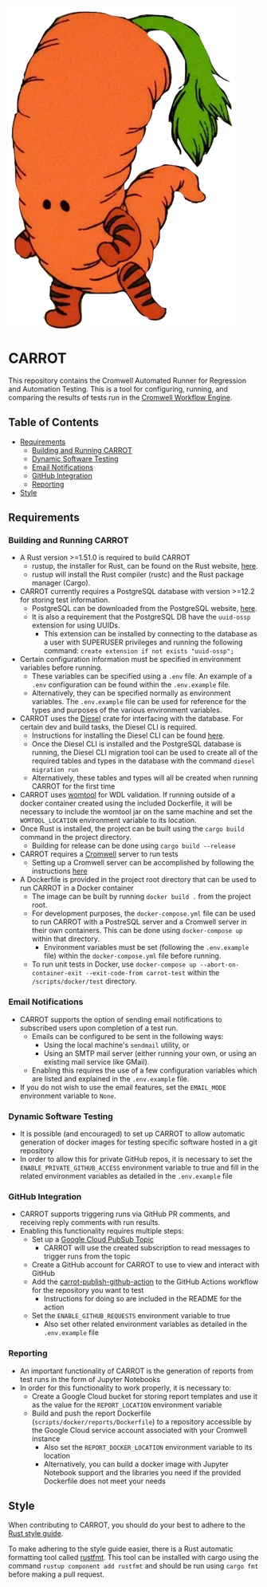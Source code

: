 ![CARROT](https://github.com/broadinstitute/carrot/blob/master/logo.png?raw=true)
# CARROT

This repository contains the Cromwell Automated Runner for Regression and Automation Testing.  This is a tool for configuring, running, and comparing the results of tests run in the [Cromwell Workflow Engine](https://github.com/broadinstitute/cromwell).

## Table of Contents
* [Requirements](#requirements)
    * [Building and Running CARROT](#building_and_running)
    * [Dynamic Software Testing](#software_building)
    * [Email Notifications](#email_notifications)
    * [GitHub Integration](#github_integration)
    * [Reporting](#reporting)
* [Style](#style)

## <a name="requirements">Requirements</a>

### <a name="building_and_running">Building and Running CARROT</a>
* A Rust version >=1.51.0 is required to build CARROT
    * rustup, the installer for Rust, can be found on the Rust website, [here](https://www.rust-lang.org/tools/install).
    * rustup will install the Rust compiler (rustc) and the Rust package manager (Cargo).
* CARROT currently requires a PostgreSQL database with version >=12.2 for storing test information.
    * PostgreSQL can be downloaded from the PostgreSQL website, [here](https://www.postgresql.org/download/).
    * It is also a requirement that the PostgreSQL DB have the `uuid-ossp` extension for using UUIDs.
        * This extension can be installed by connecting to the database as a user with SUPERUSER privileges and running the following command:
        `create extension if not exists "uuid-ossp";`
* Certain configuration information must be specified in environment variables before running.
    * These variables can be specified using a `.env` file.  An example of a `.env` configuration can be found within the `.env.example` file.
    * Alternatively, they can be specified normally as environment variables.  The `.env.example` file can be used for reference for the types and purposes of the various environment variables.
* CARROT uses the [Diesel](http://diesel.rs/) crate for interfacing with the database.  For certain dev and build tasks, the Diesel CLI is required.
    * Instructions for installing the Diesel CLI can be found [here](http://diesel.rs/guides/getting-started/).
    * Once the Diesel CLI is installed and the PostgreSQL database is running, the Diesel CLI migration tool can be used to create all of the required tables and types in the database with the command `diesel migration run`
    * Alternatively, these tables and types will all be created when running CARROT for the first time
* CARROT uses [womtool](https://cromwell.readthedocs.io/en/develop/WOMtool/) for WDL validation.  If running outside of a docker container created using the included Dockerfile, it will be necessary to include the womtool jar on the same machine and set the `WOMTOOL_LOCATION` environment variable to its location.
* Once Rust is installed, the project can be built using the `cargo build` command in the project directory.
    * Building for release can be done using `cargo build --release`
* CARROT requires a [Cromwell](https://github.com/broadinstitute/cromwell) server to run tests
    * Setting up a Cromwell server can be accomplished by following the instructions [here](https://docs.google.com/document/d/1FlKe3XvjzE2-Yzi245THpC6X7D0opRufjh7Mt21bBhE/edit?usp=sharing)
* A Dockerfile is provided in the project root directory that can be used to run CARROT in a Docker container
    * The image can be built by running `docker build .` from the project root.
    * For development purposes, the `docker-compose.yml` file can be used to run CARROT with a PostreSQL server and a Cromwell server in their own containers.  This can be done using `docker-compose up` within that directory.
        * Environment variables must be set (following the `.env.example` file) within the `docker-compose.yml` file before running.
    * To run unit tests in Docker, use `docker-compose up --abort-on-container-exit --exit-code-from carrot-test` within the `/scripts/docker/test` directory.

### <a name="email_notifications">Email Notifications</a>
* CARROT supports the option of sending email notifications to subscribed users upon completion of a test run.  
    * Emails can be configured to be sent in the following ways:
        * Using the local machine's `sendmail` utility, or
        * Using an SMTP mail server (either running your own, or using an existing mail service like GMail).
    * Enabling this requires the use of a few configuration variables which are listed and explained in the `.env.example` file.
* If you do not wish to use the email features, set the `EMAIL_MODE` environment variable to `None`.

### <a name="software_building">Dynamic Software Testing</a>
* It is possible (and encouraged) to set up CARROT to allow automatic generation of docker images for testing specific software hosted in a git repository
* In order to allow this for private GitHub repos, it is necessary to set the `ENABLE_PRIVATE_GITHUB_ACCESS` environment variable to true and fill in the related environment variables as detailed in the `.env.example` file 

### <a name="github_integration">GitHub Integration</a>
* CARROT supports triggering runs via GitHub PR comments, and receiving reply comments with run results.
* Enabling this functionality requires multiple steps:
    * Set up a [Google Cloud PubSub Topic](https://cloud.google.com/pubsub/docs/overview)
        * CARROT will use the created subscription to read messages to trigger runs from the topic
    * Create a GitHub account for CARROT to use to view and interact with GitHub
    * Add the [carrot-publish-github-action](https://github.com/broadinstitute/carrot-publish-github-action) to the GitHub Actions workflow for the repository you want to test
        * Instructions for doing so are included in the README for the action
    * Set the `ENABLE_GITHUB_REQUESTS` environment variable to true
        * Also set other related environment variables as detailed in the `.env.example` file

### <a name="reporting">Reporting</a>
* An important functionality of CARROT is the generation of reports from test runs in the form of Jupyter Notebooks
* In order for this functionality to work properly, it is necessary to:
    * Create a Google Cloud bucket for storing report templates and use it as the value for the `REPORT_LOCATION` environment variable
    * Build and push the report Dockerfile (`scripts/docker/reports/Dockerfile`) to a repository accessible by the Google Cloud service account associated with your Cromwell instance
        * Also set the `REPORT_DOCKER_LOCATION` environment variable to its location
        * Alternatively, you can build a docker image with Jupyter Notebook support and the libraries you need if the provided Dockerfile does not meet your needs

## <a name="style">Style</a>

When contributing to CARROT, you should do your best to adhere to the [Rust style guide](https://github.com/rust-dev-tools/fmt-rfcs/blob/master/guide/guide.md).

To make adhering to the style guide easier, there is a Rust automatic formatting tool called [rustfmt](https://github.com/rust-lang/rustfmt). This tool can be installed with cargo using the command `rustup component add rustfmt` and should be run using `cargo fmt` before making a pull request.
